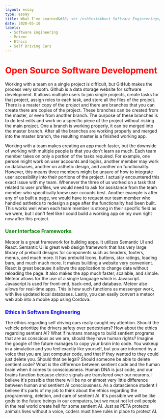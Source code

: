 ```yaml
---
layout: essay
type: essay
title: What I've Learned&#58; <br /><h3><i>About Software Engineering</i></h3>
date: 2020-05-10
labels:
  - Software Engineering
  - Meteor
  - Ethics
  - Self Driving Cars
---
```


<h1 style="color: red">Open Source Software Development</h1>
Working with a team on a single project is difficult, but GitHub makes the process very smooth.  Github is a data storage website for software development.  It allows multiple users to join single projects, create tasks for that project, assign roles to each task, and store all the files of the project.  There is a master copy of the project and there are branches that you can create there are copies of the project.  These branches can be created from the master, or even from another branch.  The purpose of these branches is to do test edits and work on a specific piece of the project without risking the main project.  One a branch is working properly, it can be merged into the master branch.  After all the branches are working properly and merged into the master branch, the resulting master is a finished working app.

Working with a team makes creating an app much faster, but the downside of working with multiple people is that you don't learn as much.  Each team member takes on only a portion of the tasks required.  For example, one person might work on user accounts and logins, another member may work on databases, another on asthetic design, and another on functionality.  However, this means three members might be unsure of how to integrate user accesibility into their portions of the project.  I actually encountered this exact issue with my team.  Whenever the three of us worked on a task that related to user profiles, we would need to ask for assistance from the team member who specifically knew user ccounts best.  Another example is after any of us built a page, we would have to request our team member who handled asthetics to redesign a page after the functionality had been built.  This works well when each team member is strong in their specific field as we were, but I don't feel like I could build a working app on my own right now after this project.

<h3 style="color: green">User Interface Frameworks</h3>
Meteor is a great framework for building apps.  It utilizes Semantic UI and React.  Semantic UI is great web design framework that has very large library of prebuild designs for components such as headers, footers, menus, and much more.  It has prebuild Icons, buttons, star ratings, loading bars, and much much more.  It makes building a website very convenient.  React is great because it allows the application to change data without reloading the page.  It also makes the app much faster, scalable, and simple.  Meteor allows for the use of a single language which is Javascript.  Javascript is used for front-end, back-end, and database.  Meteor also allows for real-time apps.  This is how such functions as messenger work, with live updated local databases.  Lastly, you can easily convert a meteor web abb into a mobile app using Cordova.

<h3 style="color: blue">Ethics in Software Engineering</h3>
The ethics regarding self driving cars really caught my attention.  Should the vehicle prioritize the drivers safety over pedestrians?  How about the ethics regarding sentient AI?  What if humans manage to build sentient programs that are as conscious as we are, should they have human rights?  Imagine the google of the future manages to copy your brain into code.  You wakeup in a simulation and you feel exactly like yourself, but you are informed by a voice that you are just computer code, and that if they wanted to they could just delete you.  Should that be legal?  Should someone be able to delete sentient code?  What is the difference between sentient code and the human brain when it comes to consciousness.  Human DNA is just code, and our brains function because eletric signals are transfered over our neurons.  I believe it's possible that there will be no or almost very little difference between human and sentient AI consciousness.  As a datascience student I believe it's parts of my job to think about the ethics regarding the programming, deletion, and care of sentient AI.  It's possible we will be like gods to the future beings in our computers, but we must not let evil people in the real world create hell for some sentient AI.  Just as PETA protects animals lives without a voice, coders must have rules in place to protect AI.
